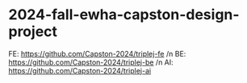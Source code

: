 # 2024-fall-ewha-capston-design-project

FE: https://github.com/Capston-2024/triplej-fe /n
BE: https://github.com/Capston-2024/triplej-be /n
AI: https://github.com/Capston-2024/triplej-ai
